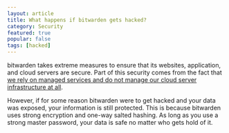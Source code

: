 ```yaml
---
layout: article
title: What happens if bitwarden gets hacked?
category: Security
featured: true
popular: false
tags: [hacked]
---
```


bitwarden takes extreme measures to ensure that its websites, application, and cloud servers are secure. Part of this security
comes from the fact that [we rely on managed services and do not manage our cloud server infrastructure at all][cloud].

However, if for some reason bitwarden were to get hacked and your data was exposed, your information is still protected. This is
because bitwarden uses strong encryption and one-way salted hashing. As long as you use a strong master password, your data is
safe no matter who gets hold of it.

[cloud]: https://help.bitwarden.com/security/cloud-server-security/
